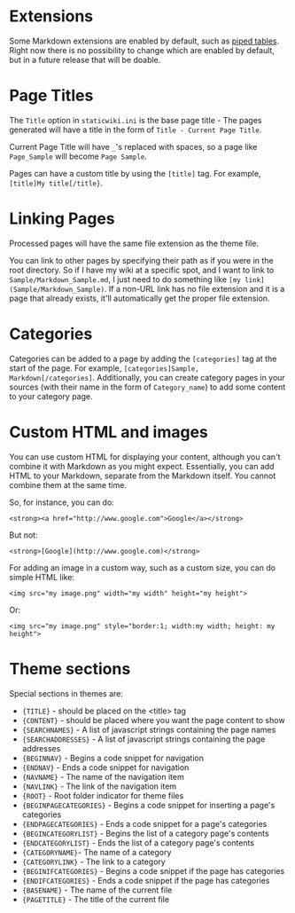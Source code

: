 # Extensions

Some Markdown extensions are enabled by default, such as [piped tables](https://github.com/adam-p/markdown-here/wiki/Markdown-Cheatsheet#tables). Right now there is no possibility to change which are enabled by default,
but in a future release that will be doable.

# Page Titles

The `Title` option in `staticwiki.ini` is the base page title - The pages generated will have a title in the form of `Title - Current Page Title`.

Current Page Title will have `_`'s replaced with spaces, so a page like `Page_Sample` will become `Page Sample`.

Pages can have a custom title by using the `[title]` tag. For example, `[title]My title[/title}`.

# Linking Pages

Processed pages will have the same file extension as the theme file.

You can link to other pages by specifying their path as if you were in the root directory.
So if I have my wiki at a specific spot, and I want to link to `Sample/Markdown_Sample.md`, I just need to do something like `[my link](Sample/Markdown_Sample)`.
If a non-URL link has no file extension and it is a page that already exists, it'll automatically get the proper file extension.

# Categories

Categories can be added to a page by adding the `[categories]` tag at the start of the page. For example, `[categories]Sample, Markdown[/categories]`.
Additionally, you can create category pages in your sources (with their name in the form of `Category_name`) to add some content to your category page.

# Custom HTML and images

You can use custom HTML for displaying your content, although you can't combine it with Markdown as you might expect.
Essentially, you can add HTML to your Markdown, separate from the Markdown itself. You cannot combine them at the same time.

So, for instance, you can do:

```
<strong><a href="http://www.google.com">Google</a></strong>
```

But not:

```
<strong>[Google](http://www.google.com)</strong>
```

For adding an image in a custom way, such as a custom size, you can do simple HTML like:

```
<img src="my image.png" width="my width" height="my height">
```

Or:

```
<img src="my image.png" style="border:1; width:my width; height: my height">
```

# Theme sections

Special sections in themes are:

- `{TITLE}` - should be placed on the &lt;title&gt; tag
- `{CONTENT}` - should be placed where you want the page content to show
- `{SEARCHNAMES}` - A list of javascript strings containing the page names
- `{SEARCHADDRESSES}` - A list of javascript strings containing the page addresses
- `{BEGINNAV}` - Begins a code snippet for navigation
- `{ENDNAV}` - Ends a code snippet for navigation
- `{NAVNAME}` - The name of the navigation item
- `{NAVLINK}` - The link of the navigation item
- `{ROOT}` - Root folder indicator for theme files
- `{BEGINPAGECATEGORIES}` - Begins a code snippet for inserting a page's categories
- `{ENDPAGECATEGORIES}` - Ends a code snippet for a page's categories
- `{BEGINCATEGORYLIST}` - Begins the list of a category page's contents
- `{ENDCATEGORYLIST}` - Ends the list of a category page's contents
- `{CATEGORYNAME}`- The name of a category
- `{CATEGORYLINK}` - The link to a category
- `{BEGINIFCATEGORIES}` - Begins a code snippet if the page has categories
- `{ENDIFCATEGORIES}` - Ends a code snippet if the page has categories
- `{BASENAME}` - The name of the current file
- `{PAGETITLE}` - The title of the current file

